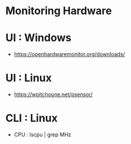 # Monitoring Hardware 

# UI : Windows 
- https://openhardwaremonitor.org/downloads/

# UI : Linux 
- https://wpitchoune.net/psensor/

# CLI : Linux
- CPU : lscpu | grep MHz
